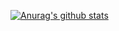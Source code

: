 [![Anurag's github stats](https://github-readme-stats.vercel.app/api?username=gustavts)](https://github.com/anuraghazra/github-readme-stats)
